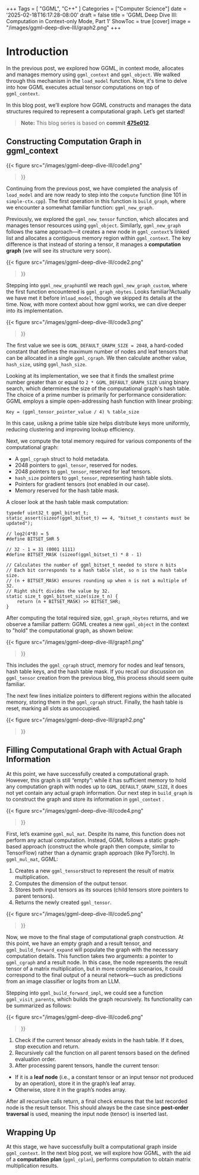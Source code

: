 +++
Tags = [ "GGML", "C++" ]
Categories = ["Computer Science"]
date = '2025-02-18T16:17:28-08:00'
draft = false
title = 'GGML Deep Dive III: Computation in Context-only Mode, Part 1'
ShowToc = true
[cover]
image = "/images/ggml-deep-dive-III/graph2.png"
+++
<!-- 
{{< figure
  src="/images/common/ggml.png"
>}} -->

# Introduction

In the previous post, we explored how GGML, in context mode, allocates and manages memory using `ggml_context` and `ggml_object`. We walked through this mechanism in the `load_model` function. Now, it's time to delve into how GGML executes actual tensor computations on top of `ggml_context`.

In this blog post, we’ll explore how GGML constructs and manages the data structures required to represent a computational graph. Let’s get started!

> **Note:** This blog series is based on **commit** [**475e012**](https://github.com/ggml-org/ggml/tree/475e01227333a3a29ed0859b477beabcc2de7b5e).

## Constructing Computation Graph in ggml_context

<!-- ![img](https://miro.medium.com/v2/resize:fit:1400/1*ZvyQa9IA6uuQUM8OXSmg4w.png) -->
{{< figure
  src="/images/ggml-deep-dive-III/code1.png"
>}}


Continuing from the previous post, we have completed the analysis of `load_model` and are now ready to step into the `compute` function (line 101 in `simple-ctx.cpp`). The first operation in this function is `build_graph`, where we encounter a somewhat familiar function: `ggml_new_graph`.

Previously, we explored the `ggml_new_tensor` function, which allocates and manages tensor resources using `ggml_object`. Similarly, `ggml_new_graph` follows the same approach—it creates a new node in `ggml_context`’s linked list and allocates a contiguous memory region within `ggml_context`. The key difference is that instead of storing a tensor, it manages a **computation graph** (we will see its structure very soon).

<!-- ![img](https://miro.medium.com/v2/resize:fit:1400/1*fWpylFb2pAVcOeG1NcUnEg.png) -->
{{< figure
  src="/images/ggml-deep-dive-III/code2.png"
>}}

Stepping into `ggml_new_graph`until we reach `ggml_new_graph_custom`, where the first function encountered is `ggml_graph_nbytes`. Looks familiar?Actually we have met it before in`load_model`, though we skipped its details at the time. Now, with more context about how ggml works, we can dive deeper into its implementation.

<!-- ![img](https://miro.medium.com/v2/resize:fit:1400/1*31R_do8hD03pkAxJVE_JFA.png) -->
{{< figure
  src="/images/ggml-deep-dive-III/code3.png"
>}}

The first value we see is `GGML_DEFAULT_GRAPH_SIZE = 2048`, a hard-coded constant that defines the maximum number of nodes and leaf tensors that can be allocated in a single `ggml_cgraph`. We then calculate another value, `hash_size`, using `ggml_hash_size`.

Looking at its implementation, we see that it finds the smallest prime number greater than or equal to `2 * GGML_DEFAULT_GRAPH_SIZE` using binary search, which determines the size of the computational graph's hash table. The choice of a prime number is primarily for performance consideration: GGML employs a simple open-addressing hash function with linear probing:

```
Key = (ggml_tensor_pointer_value / 4) % table_size
```

In this case, usikng a prime table size helps distribute keys more uniformly, reducing clustering and improving lookup efficiency.

Next, we compute the total memory required for various components of the computational graph:

- A `ggml_cgraph` struct to hold metadata.
- 2048 pointers to `ggml_tensor`, reserved for nodes.
- 2048 pointers to `ggml_tensor`, reserved for leaf tensors.
- `hash_size` pointers to `ggml_tensor`, representing hash table slots.
- Pointers for gradient tensors (not enabled in our case).
- Memory reserved for the hash table mask.

A closer look at the hash table mask computation:

```
typedef uint32_t ggml_bitset_t;
static_assert(sizeof(ggml_bitset_t) == 4, "bitset_t constants must be updated");

// log2(4*8) = 5
#define BITSET_SHR 5  

// 32 - 1 = 31 (0001 1111)
#define BITSET_MASK (sizeof(ggml_bitset_t) * 8 - 1)  

// Calculates the number of ggml_bitset_t needed to store n bits
// Each bit corresponds to a hash table slot, so n is the hash table size.
// (n + BITSET_MASK) ensures rounding up when n is not a multiple of 32.
// Right shift divides the value by 32.
static size_t ggml_bitset_size(size_t n) {
    return (n + BITSET_MASK) >> BITSET_SHR;
}
```

After computing the total required size, `ggml_graph_nbytes` returns, and we observe a familiar pattern: GGML creates a new `ggml_object` in the context to "hold" the computational graph, as shown below:

<!-- ![img](https://miro.medium.com/v2/resize:fit:1400/1*x3ZWcWD_TsSKkcGgeaeSjg.png) -->
{{< figure
  src="/images/ggml-deep-dive-III/graph1.png"
>}}

This includes the `ggml_cgraph` struct, memory for nodes and leaf tensors, hash table keys, and the hash table mask. If you recall our discussion on `ggml_tensor` creation from the previous blog, this process should seem quite familiar.

The next few lines initialize pointers to different regions within the allocated memory, storing them in the `ggml_cgraph` struct. Finally, the hash table is reset, marking all slots as unoccupied.

<!-- ![img](https://miro.medium.com/v2/resize:fit:1400/1*k_04EsQsLxX_RHrjNpzAtg.png) -->
{{< figure
  src="/images/ggml-deep-dive-III/graph2.png"
>}}

## Filling Computational Graph with Actual Graph Information

At this point, we have successfully created a computational graph. However, this graph is still “empty”: while it has sufficient memory to hold any computation graph with nodes up to `GGML_DEFAULT_GRAPH_SIZE`, it does not yet contain any actual graph information. Our next step in `build_graph` is to construct the graph and store its information in `ggml_context` .

<!-- ![img](https://miro.medium.com/v2/resize:fit:1400/1*5fkxnymp1K8bosz1sgzfHQ.png) -->
{{< figure
  src="/images/ggml-deep-dive-III/code4.png"
>}}

First, let’s examine `ggml_mul_mat`. Despite its name, this function does not perform any actual computation. Instead, GGML follows a static graph-based approach (construct the whole graph then compute, similar to TensorFlow) rather than a dynamic graph approach (like PyTorch). In `ggml_mul_mat`, GGML:

1. Creates a new `ggml_tensor`struct to represent the result of matrix multiplication.
2. Computes the dimension of the output tensor.
3. Stores both input tensors as its sources (child tensors store pointers to parent tensors).
4. Returns the newly created `ggml_tensor`.

<!-- ![img](https://miro.medium.com/v2/resize:fit:1400/1*xUWHz5dgMcdrzzNDjkeNDA.png) -->
{{< figure
  src="/images/ggml-deep-dive-III/code5.png"
>}}

Now, we move to the final stage of computational graph construction. At this point, we have an empty graph and a result tensor, and `ggml_build_forward_expand` will populate the graph with the necessary computation details. This function takes two arguments: a pointer to `ggml_cgraph` and a result node. In this case, the node represents the result tensor of a matrix multiplication, but in more complex scenarios, it could correspond to the final output of a neural network—such as predictions from an image classifier or logits from an LLM.

Stepping into `ggml_build_forward_impl`, we could see a function `ggml_visit_parents`, which builds the graph recursively. Its functionality can be summarized as follows:

<!-- ![img](https://miro.medium.com/v2/resize:fit:1400/1*ktaopO5WE9PbOXODd56nig.png) -->
{{< figure
  src="/images/ggml-deep-dive-III/code6.png"
>}}

1. Check if the current tensor already exists in the hash table. If it does, stop execution and return.
2. Recursively call the function on all parent tensors based on the defined evaluation order.
3. After processing parent tensors, handle the current tensor:

- If it is a **leaf node** (i.e., a constant tensor or an input tensor not produced by an operation), store it in the graph’s leaf array.
- Otherwise, store it in the graph’s nodes array.

After all recursive calls return, a final check ensures that the last recorded node is the result tensor. This should always be the case since **post-order traversal** is used, meaning the input node (tensor) is inserted last.

## Wrapping Up

At this stage, we have successfully built a computational graph inside `ggml_context`. In the next blog post, we will explore how GGML, with the aid of a **computation plan** (`ggml_cplan`), performs computation to obtain matrix multiplication results.
